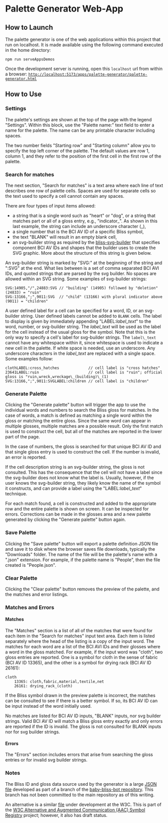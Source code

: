 # Palette Generator Web-App

## How to Launch

The palette generator is one of the web applications within this
project that run on localhost.  It
is made available using the following command executed in the home directory:

```text
npm run serveAppsDemos
```

Once the development server is running, open this `localhost` url from within a
browser:
[`http://localhost:5173/apps/palette-generator/palette-generator.html`](http://localhost:5173/apps/palette-generator/palette-generator.html)

## How to Use

### Settings

The palette's settings are shown at the top of the page with the legend
"Settings".  Within this block, use the "Palette name:" text field to enter a
name for the palette.  The name can be any printable character including spaces.

The two number fields "Starting row" and "Starting column" allow you to specify
the top left corner of the palette.  The default values are row 1, column 1, and
they refer to the position of the first cell in the first row of the palette.

### Search for matches

The next section, "Search for matches" is a text area where each line of text
describes one row of palette cells.  Spaces are used for separate cells so the
text used to specify a cell cannot contain any spaces.

There are four types of input items allowed:

- a string that is a single word such as "heart" or "dog", or a string that
  matches part or all of a gloss entry, e.g., "indicator_".  As shown in this
  last example, the string can include an underscore character (\_),
- a single number that is the BCI AV ID of a specific Bliss symbol,
- the text "BLANK" will result in an empty blank cell,
- an svg-builder string as required by the [bliss-svg-builder](https://github.com/hlridge/bliss-svg-builder)
  that specifies component BCI AV IDs and shapes that the builder uses to create
  the SVG graphic.  More about the structure of this string is given below.

An svg-builder string is marked by "SVG:" at the beginning of the string and
":SVG" at the end. What lies between is a set of comma separated BCI AVI IDs,
and quoted strings that are parsed by the svg builder.  No spaces are allowed
within an SVG string.  Some examples of svg-builder strings:

```text
SVG:14905,"/",24883:SVG // "building" (14905) followed by "deletion" (24833) = "ruin"
SVG:13166,";",9011:SVG  // "child" (13166) with plural indicator above (9011) = "children"
```

A user defined label for a cell can be specified for a word, ID, or an
svg-builder string. User defined labels cannot be added to `BLANK` cells. The
label to display is given by immediately appending "LABEL:*label\_text*" to the
word, number, or svg-builder string. The *label\_text* will be used as the label
for the cell instead of the usual gloss for the symbol. Note that this is the
only way to specify a cell's label for svg-builder strings.  The `label\_text`
cannot have any whitespace within it, since whitespace is used to indicate a new
cell in the palette.  If white space is needed, use an underscore.  Any
underscore characters in the *label\_text* are replaced with a single space.
Some examples follow:

```text
clothLABEL:cross_hatches             // cell label is "cross hatches"
23641LABEL:ruin                      // cell label is "ruin"; official gloss is "ruin,wreck,wreckage\_(building)\_(1)
SVG:13166,";",9011:SVGLABEL:children // cell label is "children"
```

### Generate Palette

Clicking the "Generate palette" button will trigger the app to use the
individual words and numbers to search the Bliss gloss for matches.  In the case
of words, a match is defined as matching a single word within the gloss or
matching the entire gloss.  Since the same word can appear in multiple glosses,
multiple matches are a possible result.  Only the first match is used to
construct the cell, but all of the matches are reported in the lower part of the
page.

In the case of numbers, the gloss is searched for that unique BCI AV ID and that
single gloss entry is used to construct the cell.  If the number is invalid, an
error is reported.

If the cell description string is an svg-builder string, the gloss is not
consulted. This has the consequence that the cell will not have a label since
the svg-builder does not know what the label is.  Usually, however, if the user
knows the svg-builder string, they likely know the name of the symbol it
constructs, and can provide a label using the "LABEL:*label\_text*" technique.

For each match found, a cell is constructed and added to the appropriate row and
the entire palette is shown on screen.  It can be inspected for errors.
Corrections can be made in the glosses area and a new palette generated by
clicking the "Generate palette" button again.

### Save Palette

Clicking the "Save palette" button will export a palette definition JSON file
and save it to disk where the browser saves file downloads, typically the
"Downloads" folder.  The name of the file will be the palette's name with a
".json" extension.  For example, if the palette name is "People", then the file
created is "People.json".

### Clear Palette

Clicking the "Clear palette" button removes the preview of the palette, and the
matches and error listings.

### Matches and Errors

#### Matches

The "Matches" section is a list of all of the matches that were found for each
item in the "Search for matches" input text area.  Each item is listed
separately where the head of the listing is a copy of the input word.  The
matches for each word are a list of the BCI AVI IDs and their glosses where a
word in the gloss matched.  For example, if the input word was "cloth", two
gloss entries are reported.  One is a symbol for cloth in the sense of fabric
(BCI AV ID 13365), and the other is a symbol for drying rack (BCI AV ID 26161):

```text
cloth
    13365: cloth,fabric,material,textile,net
    26161: drying_rack_(cloth)
```

If the Bliss symbol drawn in the preview palette is incorrect, the matches can
be consulted to see if there is a better symbol.  If so, its BCI AV ID can be
input instead of the word initially used.

No matches are listed for BCI AV ID inputs, "BLANK" inputs, nor svg builder
strings.  Valid BCI AV ID will match a Bliss gloss entry exactly and only errors
are reported if the ID is invalid.  The gloss is not consulted for BLANK inputs
nor for svg builder strings.

#### Errors

The "Errors" section includes errors that arise from searching the gloss entries
or for invalid svg builder strings.

### Notes

The Bliss ID and gloss data source used by the generator is a large [JSON
file](https://raw.githubusercontent.com/cindyli/baby-bliss-bot/refs/heads/feat/bmw/data/bliss_symbol_explanations.json)
developed as part of a branch of the [baby-bliss-bot repository](https://github.com/inclusive-design/baby-bliss-bot/).
This branch has not been committed to the main repository as of this writing.

An alternative is a similar
[file](https://w3c.github.io/aac-registry/data/blissymbolics.json) under
development at the W3C.  This is part of the [W3C Alternative and Augmented Communication (AAC) Symbol Registry](https://www.w3.org/TR/aac-registry/)
project; however, it also has draft status.
